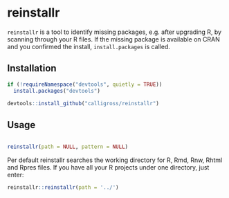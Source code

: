 reinstallr
==============

`reinstallr` is a tool to identify missing packages, e.g. after upgrading R, by scanning through your R files. If the missing package is available on CRAN and you confirmed the install, `install.packages` is called.

Installation
------------
```r
if (!requireNamespace("devtools", quietly = TRUE))
  install.packages("devtools")

devtools::install_github("calligross/reinstallr")
```

Usage
------------

```r

reinstallr(path = NULL, pattern = NULL)

```

Per default reinstallr searches the working directory for R, Rmd, Rnw, Rhtml and Rpres files. If you have all your R projects under one directory, just enter:

```r
reinstallr::reinstallr(path = '../')

```

